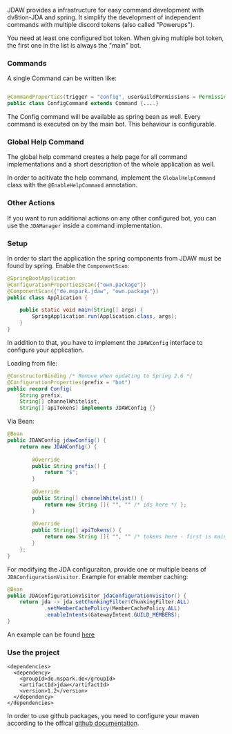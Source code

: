 
JDAW provides a infrastructure for easy command development with dv8tion-JDA and spring. It simplify the development of independent commands with multiple discord tokens (also called "Powerups").

You need at least one configured bot token. When giving multiple bot token, the first one in the list is always the "main" bot. 

### Commands


A single Command can be written like:

```java

@CommandProperties(trigger = "config", userGuildPermissions = Permission.ADMINISTRATOR)
public class ConfigCommand extends Command {....}

```

The Config command will be available as spring bean as well. Every command is executed on by the main bot. This behaviour is configurable. 

### Global Help Command
The global help command creates a help page for all command implementations and a short description of the whole application as well.

In order to acitivate the help command, implement the `GlobalHelpCommand` class with the `@EnableHelpCommand` annotation. 

### Other Actions
If you want to run additional actions on any other configured bot, you can use the `JDAManager` inside a command implementation.  

### Setup

In order to start the application the spring components from JDAW must be found by spring. Enable the `ComponentScan`: 

```java
@SpringBootApplication
@ConfigurationPropertiesScan({"own.package"})
@ComponentScan({"de.mspark.jdaw", "own.package"})
public class Application {

    public static void main(String[] args) {
        SpringApplication.run(Application.class, args);
    }
}

```
In addition to that, you have to implement the `JDAWConfig` interface to configure your application.

Loading from file:

```java
@ConstructorBinding /* Remove when updating to Spring 2.6 */
@ConfigurationProperties(prefix = "bot")
public record Config(
	String prefix, 
	String[] channelWhitelist, 
	String[] apiTokens) implements JDAWConfig {}
```

Via Bean: 

```java
@Bean
public JDAWConfig jdawConfig() {
    return new JDAWConfig() {
            
        @Override
        public String prefix() {
            return "$";
        }
            
        @Override
        public String[] channelWhitelist() {
            return new String []{ "", "" /* ids here */ };
        }
       
        @Override
        public String[] apiTokens() {
            return new String []{ "", "" /* tokens here - first is main*/ };
        }
    };
}
```
For modifying the JDA configuraiton, provide one or multiple beans of `JDAConfigurationVisitor`. Example for enable member caching:

```java
@Bean
public JDAConfigurationVisitor jdaConfigurationVisitor() {
    return jda -> jda.setChunkingFilter(ChunkingFilter.ALL)
            .setMemberCachePolicy(MemberCachePolicy.ALL)
            .enableIntents(GatewayIntent.GUILD_MEMBERS);
}
```

An example can be found [here](https://github.com/mspark/example-jdaw)

### Use the project
```
<dependencies>
  <dependency>
    <groupId>de.mspark.de</groupId>
    <artifactId>jdaw</artifactId>
    <version>1.2</version>
  </dependency>
</dependencies>

```

In order to use github packages, you need to configure your maven according to the offical [github documentation](https://docs.github.com/en/packages/working-with-a-github-packages-registry/working-with-the-apache-maven-registry#authenticating-with-a-personal-access-token).

